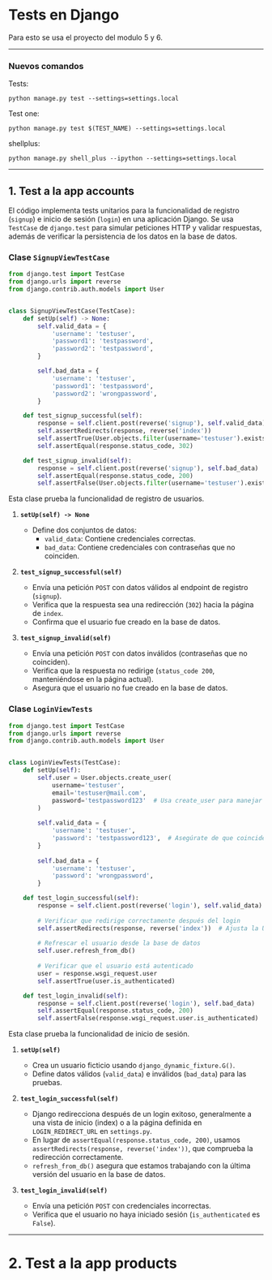 # Tests en Django

Para esto se usa el proyecto del modulo 5 y 6.

---

### Nuevos comandos

Tests:
```commandline
python manage.py test --settings=settings.local
```

Test one:
```commandline
python manage.py test $(TEST_NAME) --settings=settings.local
```

shellplus:
```commandline
python manage.py shell_plus --ipython --settings=settings.local
```

---

## 1. Test a la app accounts

El código implementa tests unitarios para la funcionalidad de registro (`signup`) e inicio de sesión (`login`) en una aplicación Django. Se usa `TestCase` de `django.test` para simular peticiones HTTP y validar respuestas, además de verificar la persistencia de los datos en la base de datos.


### **Clase `SignupViewTestCase`**

```python
from django.test import TestCase
from django.urls import reverse
from django.contrib.auth.models import User


class SignupViewTestCase(TestCase):
    def setUp(self) -> None:
        self.valid_data = {
            'username': 'testuser',
            'password1': 'testpassword',
            'password2': 'testpassword',
        }

        self.bad_data = {
            'username': 'testuser',
            'password1': 'testpassword',
            'password2': 'wrongpassword',
        }

    def test_signup_successful(self):
        response = self.client.post(reverse('signup'), self.valid_data)
        self.assertRedirects(response, reverse('index'))
        self.assertTrue(User.objects.filter(username='testuser').exists())
        self.assertEqual(response.status_code, 302)

    def test_signup_invalid(self):
        response = self.client.post(reverse('signup'), self.bad_data)
        self.assertEqual(response.status_code, 200)
        self.assertFalse(User.objects.filter(username='testuser').exists())
```

Esta clase prueba la funcionalidad de registro de usuarios.

1. **`setUp(self) -> None`**
   - Define dos conjuntos de datos:
     - `valid_data`: Contiene credenciales correctas.
     - `bad_data`: Contiene credenciales con contraseñas que no coinciden.

2. **`test_signup_successful(self)`**
   - Envía una petición `POST` con datos válidos al endpoint de registro (`signup`).
   - Verifica que la respuesta sea una redirección (`302`) hacia la página de `index`.
   - Confirma que el usuario fue creado en la base de datos.

3. **`test_signup_invalid(self)`**
   - Envía una petición `POST` con datos inválidos (contraseñas que no coinciden).
   - Verifica que la respuesta no redirige (`status_code 200`, manteniéndose en la página actual).
   - Asegura que el usuario no fue creado en la base de datos.

### **Clase `LoginViewTests`**

```python
from django.test import TestCase
from django.urls import reverse
from django.contrib.auth.models import User


class LoginViewTests(TestCase):
    def setUp(self):
        self.user = User.objects.create_user(
            username='testuser',
            email='testuser@mail.com',
            password='testpassword123'  # Usa create_user para manejar la encriptación
        )
        
        self.valid_data = {
            'username': 'testuser',
            'password': 'testpassword123',  # Asegúrate de que coincide con la real
        }
        
        self.bad_data = {
            'username': 'testuser',
            'password': 'wrongpassword',
        }

    def test_login_successful(self):
        response = self.client.post(reverse('login'), self.valid_data)
        
        # Verificar que redirige correctamente después del login
        self.assertRedirects(response, reverse('index'))  # Ajusta la URL si es diferente
        
        # Refrescar el usuario desde la base de datos
        self.user.refresh_from_db()
        
        # Verificar que el usuario está autenticado
        user = response.wsgi_request.user
        self.assertTrue(user.is_authenticated)

    def test_login_invalid(self):
        response = self.client.post(reverse('login'), self.bad_data)
        self.assertEqual(response.status_code, 200)
        self.assertFalse(response.wsgi_request.user.is_authenticated)
```

Esta clase prueba la funcionalidad de inicio de sesión.

1. **`setUp(self)`**
   - Crea un usuario ficticio usando `django_dynamic_fixture.G()`.
   - Define datos válidos (`valid_data`) e inválidos (`bad_data`) para las pruebas.

2. **`test_login_successful(self)`**
   - Django redirecciona después de un login exitoso, generalmente a una vista de inicio (index) o a la página definida en `LOGIN_REDIRECT_URL` en `settings.py`.
   - En lugar de `assertEqual(response.status_code, 200)`, usamos `assertRedirects(response, reverse('index'))`, que comprueba la redirección correctamente.
   - `refresh_from_db()` asegura que estamos trabajando con la última versión del usuario en la base de datos.

3. **`test_login_invalid(self)`**
   - Envía una petición `POST` con credenciales incorrectas.
   - Verifica que el usuario no haya iniciado sesión (`is_authenticated` es `False`).

---

# 2. Test a la app products

